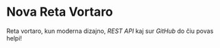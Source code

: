 # Nova Reta Vortaro

Reta vortaro, kun moderna dizajno, *REST API* kaj sur *GitHub* do ĉiu povas helpi!
